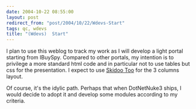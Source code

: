 ```yaml
---
date: 2004-10-22 08:55:00
layout: post
redirect_from: "post/2004/10/22/Wdevs-Start"
tags: qc, wdevs
title: "(Wdevs)  Start"
---
```


I plan to use this weblog to track my work as I will develop a light portal
starting from IBuySpy. Compared to other portals, my intention is to privilege
a more standard html code and in particular not to use tables but css for the
presentation. I expect to use [Skidoo
Too](http://webhost.bridgew.edu/etribou/layouts/skidoo_too/index.html) for the 3 columns layout.

Of course, it's the idylic path. Perhaps that when DotNetNuke3 ships, I
would decide to adopt it and develop some modules according to my criteria.
